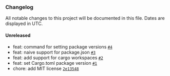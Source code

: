### Changelog

All notable changes to this project will be documented in this file. Dates are displayed in UTC.

#### Unreleased

- feat: command for setting package versions [`#4`](https://github.com/hougesen/crosspmv/pull/4)
- feat: naive support for package.json [`#3`](https://github.com/hougesen/crosspmv/pull/3)
- feat: add support for cargo workspaces [`#2`](https://github.com/hougesen/crosspmv/pull/2)
- feat: set Cargo.toml package version [`#1`](https://github.com/hougesen/crosspmv/pull/1)
- chore: add MIT license [`2e13548`](https://github.com/hougesen/crosspmv/commit/2e135488b26dc50e6d90d362a06c3978933189d3)
